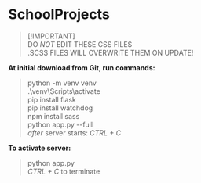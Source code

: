 # SchoolProjects

> [!IMPORTANT] \
> DO _NOT_ EDIT THESE CSS FILES \
> .SCSS FILES WILL OVERWRITE THEM ON UPDATE!


__At initial download from Git, run commands:__
> python -m venv venv \
> .\venv\Scripts\activate \
> pip install flask \
> pip install watchdog \
> npm install sass \
> python app.py --full \
> _after_ server starts: _CTRL + C_


__To activate server:__
> python app.py \
> _CTRL + C_ to terminate


